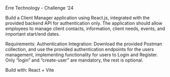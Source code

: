 Érre Technology - Challenge ‘24

Build a Client Manager application using React.js, integrated with the provided backend API for authentication only. The application should allow employees to manage client contacts, information, client needs, events, and important start/end dates.

Requirements:
Authentication Integration:
Download the provided Postman collection, and use the provided authentication endpoints for the users management, implementing functionality for users to Login and Register. Only “login” and “create-user” are mandatory, the rest is optional.

Build with: React + Vite
